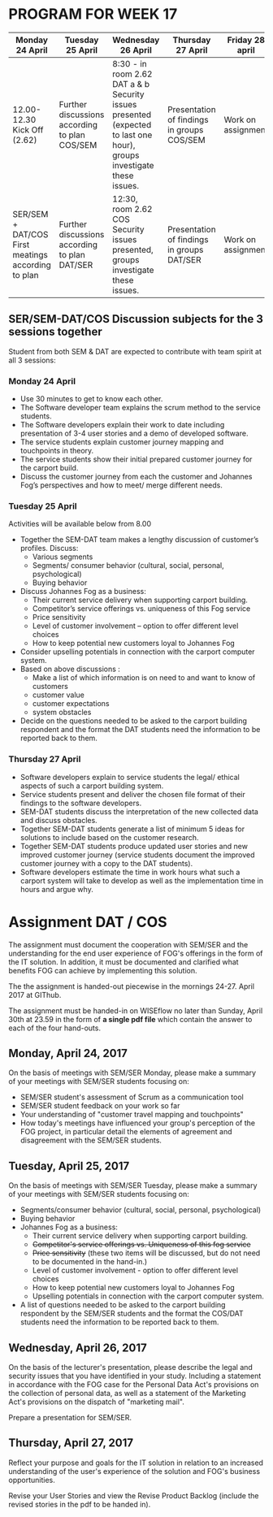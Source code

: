 # PROGRAM FOR WEEK 17
Monday 24 April | Tuesday 25 April | Wednesday 26 April |Thursday 27 April | Friday 28 april
---|---|---|---|---
12.00-12.30 Kick Off (2.62) | Further discussions according to plan COS/SEM | 8:30 - in room 2.62 <br>DAT a & b Security issues presented (expected to last one hour), groups investigate these issues. | Presentation of findings in groups COS/SEM | Work on assignment
SER/SEM + DAT/COS First meatings according to plan | Further discussions according to plan DAT/SER | 12:30, room 2.62 <br>COS Security issues presented, groups investigate these issues. |Presentation of findings in groups DAT/SER| Work on assignment

## SER/SEM-DAT/COS Discussion subjects for the 3 sessions together

Student from both SEM & DAT are expected to contribute with team spirit at all 3 sessions:

### Monday 24 April
* Use 30 minutes to get to know each other.
* The Software developer team explains the scrum method to the service students.
* The Software developers explain their work to date including presentation of 3-4 user stories and a demo of developed software. 
* The service students explain customer journey mapping and touchpoints in theory.
* The service students show their initial prepared customer journey for the carport build.
* Discuss the customer journey from each the customer and Johannes Fog’s perspectives and how to meet/ merge different needs.

### Tuesday 25 April
Activities will be available below from 8.00

* Together the SEM-DAT team makes a lengthy discussion of customer’s profiles. Discuss:
    - Various segments
    - Segments/ consumer behavior (cultural, social, personal, psychological)
    - Buying behavior
* Discuss Johannes Fog as a business:
    - Their current service delivery when supporting carport building. 
    - Competitor’s service offerings vs. uniqueness of this Fog service
    - Price sensitivity
    - Level of customer involvement – option to offer different level choices
    - How to keep potential new customers loyal to Johannes Fog
* Consider upselling potentials in connection with the carport computer system.
* Based on above discussions : 
    - Make a list of which information is on need to and want to know of customers
    - customer value
    - customer expectations
    - system obstacles
* Decide on the questions needed to be asked to the carport building respondent and the format the DAT students need the information to be reported back to them.

### Thursday 27 April
* Software developers explain to service students the legal/ ethical aspects of such a carport building system.
* Service students present and deliver the chosen file format of their findings to the software developers.
* SEM-DAT students discuss the interpretation of the new collected data and discuss obstacles.
* Together SEM-DAT students generate a list of minimum 5 ideas for solutions to include based on the customer research.
* Together SEM-DAT students produce updated user stories and new improved customer journey (service students document the improved customer journey with a copy to the DAT students).
* Software developers estimate the time in work hours what such a carport system will take to develop as well as the implementation time in hours and argue why. 


# Assignment DAT / COS
The assignment must document the cooperation with SEM/SER and the understanding for the end user experience of FOG's offerings in the form of the IT solution. In addition, it must be documented and clarified what benefits FOG can achieve by implementing this solution.

The the assignment is handed-out piecewise in the mornings 24-27. April 2017 at GIThub. 

The assignment must be handed-in on WISEflow no later than Sunday, April 30th at 23.59 in the form of **a single pdf file** which contain the answer to each of the four hand-outs.

## Monday, April 24, 2017
On the basis of meetings with SEM/SER Monday, please make a summary of your meetings with SEM/SER students focusing on:

* SEM/SER student's assessment of Scrum as a communication tool
* SEM/SER student feedback on your work so far
* Your understanding of "customer travel mapping and touchpoints"
* How today's meetings have influenced your group's perception of the FOG project, in 
particular detail the elements of agreement and disagreement with the SEM/SER students.

## Tuesday, April 25, 2017

On the basis of meetings with SEM/SER Tuesday, please make a summary of your meetings with SEM/SER students focusing on:

* Segments/consumer behavior (cultural, social, personal, psychological)
* Buying behavior
* Johannes Fog as a business:
    - Their current service delivery when supporting carport building.
    - <s>Competitor's service offerings vs. Uniqueness of this fog service</s>
    - <s>Price sensitivity</s> (these two items will be discussed, but do not need to be documented in the hand-in.)
    - Level of customer involvement - option to offer different level choices
    - How to keep potential new customers loyal to Johannes Fog
    - Upselling potentials in connection with the carport computer system.
* A list of questions needed to be asked to the carport building respondent by the SEM/SER students and the format the COS/DAT students need the information to be reported back to them.

## Wednesday, April 26, 2017
On the basis of the lecturer's presentation, please describe the legal and security issues that you have identified in your study. Including a statement in accordance with the FOG case for the Personal Data Act's provisions on the collection of personal data, as well as a statement of the Marketing Act's provisions on the dispatch of "marketing mail".

Prepare a presentation for SEM/SER.

## Thursday, April 27, 2017
Reflect your purpose and goals for the IT solution in relation to an increased understanding of the user's experience of the solution and FOG's business opportunities.

Revise your User Stories and view the Revise Product Backlog (include the revised stories in the pdf to be handed in).
